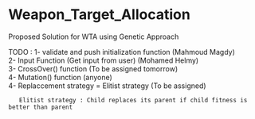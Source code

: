 # Weapon_Target_Allocation
Proposed Solution for WTA using Genetic Approach

TODO : 
        1- validate and push initialization function  (Mahmoud Magdy)  
        2- Input Function (Get input from user)       (Mohamed Helmy)  
        3- CrossOver() function                       (To be assigned tomorrow)  
        4- Mutation() function                        (anyone)  
        4- Replaccement strategy = Elitist strategy   (To be assigned)  
        
        
       Elitist strategy : Child replaces its parent if child fitness is better than parent 
